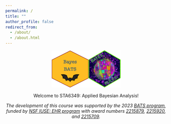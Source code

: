 ```yaml
---
permalink: /
title: ""
author_profile: false
redirect_from: 
  - /about/
  - /about.html
---
```


<center>
<img src = "https://raw.githubusercontent.com/samanthaseals/STA6349/refs/heads/main/images/bayes-bats-hex.png" width=115><img src = "https://raw.githubusercontent.com/samanthaseals/STA6349/refs/heads/main/images/bayes-rules-hex.png"" width=100)
</center>

Welcome to STA6349: Applied Bayesian Analysis! <br>

*The development of this course was supported by the 2023 [BATS program](https://www.stat.uci.edu/bayes-bats/), funded by [NSF IUSE: EHR program](https://www.nsf.gov/pubs/2021/nsf21579/nsf21579.htm) with award numbers [2215879](https://www.nsf.gov/awardsearch/showAward?AWD_ID=2215879&HistoricalAwards=false), [2215920](https://www.nsf.gov/awardsearch/showAward?AWD_ID=2215920&HistoricalAwards=false), and [2215709](https://www.nsf.gov/awardsearch/showAward?AWD_ID=2215709&HistoricalAwards=false).*


